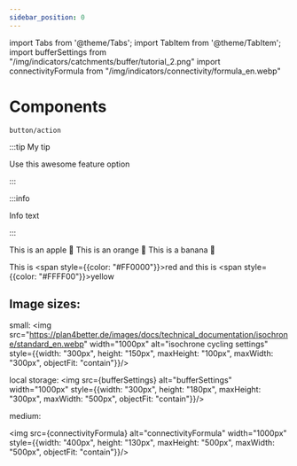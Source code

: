 ```yaml
---
sidebar_position: 0
---
```



import Tabs from '@theme/Tabs';
import TabItem from '@theme/TabItem';
import bufferSettings from "/img/indicators/catchments/buffer/tutorial_2.png"
import connectivityFormula from "/img/indicators/connectivity/formula_en.webp"

# Components

`button/action`

:::tip My tip

Use this awesome feature option

:::

:::info

Info text

:::

<Tabs>
  <TabItem value="apple" label="Apple" default className="tabItemBox">
    This is an apple 🍎
  </TabItem>
  <TabItem value="orange" label="Orange" className="tabItemBox">
    This is an orange 🍊
  </TabItem>
  <TabItem value="banana" label="Banana" className="tabItemBox">
    This is a banana 🍌
  </TabItem>
</Tabs>

This is <span style={{color: "#FF0000"}}>red</span> and this is <span style={{color: "#FFFF00"}}>yellow</span>


## Image sizes: 

small: 
<img src="https://plan4better.de/images/docs/technical_documentation/isochrone/standard_en.webp" width="1000px" alt="isochrone cycling settings" style={{width: "300px", height: "150px", maxHeight: "100px", maxWidth: "300px", objectFit: "contain"}}/> 

local storage:
<img src={bufferSettings} alt="bufferSettings"  width="1000px" style={{width: "300px", height: "180px", maxHeight: "300px", maxWidth: "500px", objectFit: "contain"}}/> 

medium:

<img src={connectivityFormula} alt="connectivityFormula" width="1000px" style={{width: "400px", height: "130px", maxHeight: "500px", maxWidth: "500px", objectFit: "contain"}}/> 